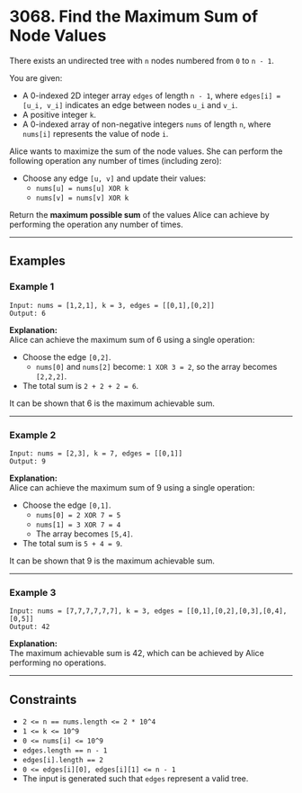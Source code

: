 # 3068. Find the Maximum Sum of Node Values

There exists an undirected tree with `n` nodes numbered from `0` to `n - 1`.

You are given:
- A 0-indexed 2D integer array `edges` of length `n - 1`, where `edges[i] = [u_i, v_i]` indicates an edge between nodes `u_i` and `v_i`.
- A positive integer `k`.
- A 0-indexed array of non-negative integers `nums` of length `n`, where `nums[i]` represents the value of node `i`.

Alice wants to maximize the sum of the node values. She can perform the following operation any number of times (including zero):

- Choose any edge `[u, v]` and update their values:
    - `nums[u] = nums[u] XOR k`
    - `nums[v] = nums[v] XOR k`

Return the **maximum possible sum** of the values Alice can achieve by performing the operation any number of times.

---

## Examples

### Example 1

```
Input: nums = [1,2,1], k = 3, edges = [[0,1],[0,2]]
Output: 6
```
**Explanation:**  
Alice can achieve the maximum sum of 6 using a single operation:
- Choose the edge `[0,2]`.  
    - `nums[0]` and `nums[2]` become: `1 XOR 3 = 2`, so the array becomes `[2,2,2]`.
- The total sum is `2 + 2 + 2 = 6`.

It can be shown that 6 is the maximum achievable sum.

---

### Example 2

```
Input: nums = [2,3], k = 7, edges = [[0,1]]
Output: 9
```
**Explanation:**  
Alice can achieve the maximum sum of 9 using a single operation:
- Choose the edge `[0,1]`.
    - `nums[0] = 2 XOR 7 = 5`
    - `nums[1] = 3 XOR 7 = 4`
    - The array becomes `[5,4]`.
- The total sum is `5 + 4 = 9`.

It can be shown that 9 is the maximum achievable sum.

---

### Example 3

```
Input: nums = [7,7,7,7,7,7], k = 3, edges = [[0,1],[0,2],[0,3],[0,4],[0,5]]
Output: 42
```
**Explanation:**  
The maximum achievable sum is 42, which can be achieved by Alice performing no operations.

---

## Constraints

- `2 <= n == nums.length <= 2 * 10^4`
- `1 <= k <= 10^9`
- `0 <= nums[i] <= 10^9`
- `edges.length == n - 1`
- `edges[i].length == 2`
- `0 <= edges[i][0], edges[i][1] <= n - 1`
- The input is generated such that `edges` represent a valid tree.
